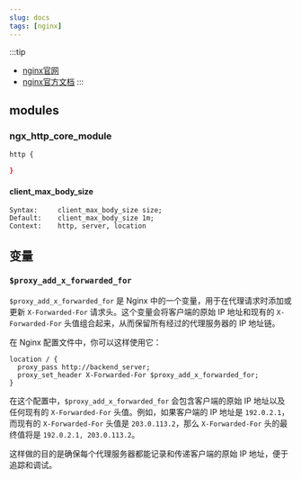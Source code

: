 ```yaml
---
slug: docs
tags: [nginx]
---
```


:::tip
- [nginx官网](http://nginx.org/)
- [nginx官方文档](http://nginx.org/en/docs/)
:::


## modules

### ngx_http_core_module
```bash
http {

}
```
#### client_max_body_size
```text
Syntax: 	client_max_body_size size;
Default: 	client_max_body_size 1m;
Context: 	http, server, location
```

## 变量
### `$proxy_add_x_forwarded_for`
`$proxy_add_x_forwarded_for` 是 Nginx 中的一个变量，用于在代理请求时添加或更新 `X-Forwarded-For` 请求头。这个变量会将客户端的原始 IP 地址和现有的 `X-Forwarded-For` 头值组合起来，从而保留所有经过的代理服务器的 IP 地址链。

在 Nginx 配置文件中，你可以这样使用它：

```nginx
location / {
  proxy_pass http://backend_server;
  proxy_set_header X-Forwarded-For $proxy_add_x_forwarded_for;
}
```

在这个配置中，`$proxy_add_x_forwarded_for` 会包含客户端的原始 IP 地址以及任何现有的 `X-Forwarded-For` 头值。例如，如果客户端的 IP 地址是 `192.0.2.1`，而现有的 `X-Forwarded-For` 头值是 `203.0.113.2`，那么 `X-Forwarded-For` 头的最终值将是 `192.0.2.1, 203.0.113.2`。

这样做的目的是确保每个代理服务器都能记录和传递客户端的原始 IP 地址，便于追踪和调试。